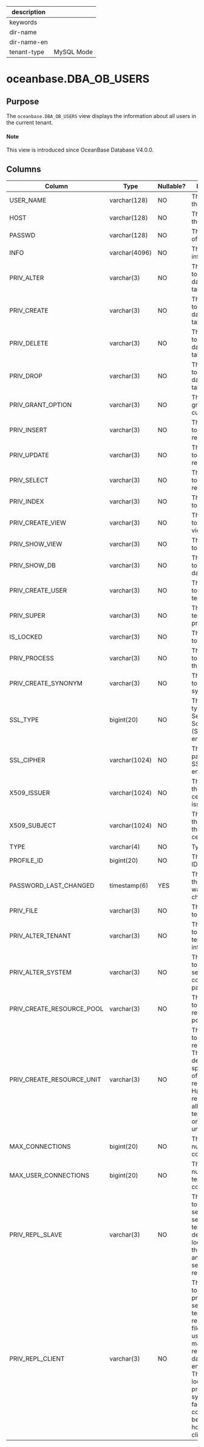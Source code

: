| description ||
|---|---|
| keywords ||
| dir-name ||
| dir-name-en ||
| tenant-type | MySQL Mode |

# oceanbase.DBA_OB_USERS

## Purpose

The `oceanbase.DBA_OB_USERS` view displays the information about all users in the current tenant.

<main id="notice" type='explain'>
  <h4>Note</h4>
  <p>This view is introduced since OceanBase Database V4.0.0. </p>
</main>

## Columns

| Column | Type | Nullable? | Description |
|---------------------------|---------------|------|----|
| USER_NAME | varchar(128) | NO | The name of the tenant. |
| HOST | varchar(128) | NO | The name of the server. |
| PASSWD | varchar(128) | NO | The password of the tenant. |
| INFO | varchar(4096) | NO | The tenant information. |
| PRIV_ALTER | varchar(3) | NO | The privilege to modify databases or tables. |
| PRIV_CREATE | varchar(3) | NO | The privilege to create databases or tables. |
| PRIV_DELETE | varchar(3) | NO | The privilege to delete database or table records. |
| PRIV_DROP | varchar(3) | NO | The privilege to drop databases or tables. |
| PRIV_GRANT_OPTION | varchar(3) | NO | The privileges granted to the current tenant. |
| PRIV_INSERT | varchar(3) | NO | The privilege to insert records. |
| PRIV_UPDATE | varchar(3) | NO | The privilege to update records. |
| PRIV_SELECT | varchar(3) | NO | The privilege to query records. |
| PRIV_INDEX | varchar(3) | NO | The privilege to set indexes. |
| PRIV_CREATE_VIEW | varchar(3) | NO | The privilege to create views. |
| PRIV_SHOW_VIEW | varchar(3) | NO | The privilege to query views. |
| PRIV_SHOW_DB | varchar(3) | NO | The privilege to query all databases. |
| PRIV_CREATE_USER | varchar(3) | NO | The privilege to create tenants. |
| PRIV_SUPER | varchar(3) | NO | The super tenant privileges. |
| IS_LOCKED | varchar(3) | NO | The privilege to lock tables. |
| PRIV_PROCESS | varchar(3) | NO | The privilege to view all threads. |
| PRIV_CREATE_SYNONYM | varchar(3) | NO | The privilege to create synonyms. |
| SSL_TYPE | bigint(20) | NO | The security type of Security Socket Layer (SSL) encryption. |
| SSL_CIPHER | varchar(1024) | NO | The security password for SSL encryption. |
| X509_ISSUER | varchar(1024) | NO | The name of the X.509 certificate issuer. |
| X509_SUBJECT | varchar(1024) | NO | The name of the subject of the X.509 certificate. |
| TYPE | varchar(4) | NO | Type |
| PROFILE_ID | bigint(20) | NO | The document ID. |
| PASSWORD_LAST_CHANGED | timestamp(6) | YES | The time when the password was last changed. |
| PRIV_FILE | varchar(3) | NO | The privilege to view files. |
| PRIV_ALTER_TENANT | varchar(3) | NO | The privilege to modify tenant information. |
| PRIV_ALTER_SYSTEM | varchar(3) | NO | The privilege to modify server configuration parameters. |
| PRIV_CREATE_RESOURCE_POOL | varchar(3) | NO | The privilege to create resource pools. |
| PRIV_CREATE_RESOURCE_UNIT | varchar(3) | NO | The privilege to create resource units. This field defines the specifications of hardware resources. Hardware resources are allocated to tenants based on resource units.  |
| MAX_CONNECTIONS | bigint(20) | NO | The maximum number of connections. |
| MAX_USER_CONNECTIONS | bigint(20) | NO | The maximum number of tenant connections. |
| PRIV_REPL_SLAVE | varchar(3) | NO | The privilege to manage secondary servers. The tenant can determine the locations of the secondary and primary servers for replication.  |
| PRIV_REPL_CLIENT | varchar(3) | NO | The privilege to manage primary servers. The tenant can read binary log files that are used to maintain the replicated database environment. This user is located in the primary system to facilitate the communication between the host and the client.  |
